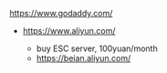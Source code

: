 https://www.godaddy.com/

- https://www.aliyun.com/

  - buy ESC server, 100yuan/month
  - https://beian.aliyun.com/
